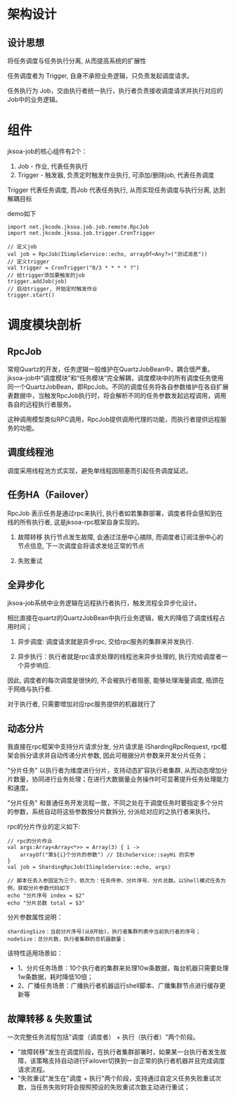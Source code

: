 # 架构设计

## 设计思想

将任务调度与任务执行分离, 从而提高系统的扩展性

任务调度者为 Trigger, 自身不承担业务逻辑，只负责发起调度请求。

任务执行为 Job，交由执行者统一执行，执行者负责接收调度请求并执行对应的Job中的业务逻辑。

# 组件
jksoa-job的核心组件有2个：

1. Job - 作业, 代表任务执行
2. Trigger - 触发器, 负责定时触发作业执行, 可添加/删除job, 代表任务调度

Trigger 代表任务调度, 而Job 代表任务执行, 从而实现任务调度与执行分离, 达到解耦目标

demo如下

```
import net.jkcode.jksoa.job.job.remote.RpcJob
import net.jkcode.jksoa.job.trigger.CronTrigger

// 定义job
val job = RpcJob(ISimpleService::echo, arrayOf<Any?>("测试消息"))
// 定义trigger
val trigger = CronTrigger("0/3 * * * * ?")
// 给trigger添加要触发的job
trigger.addJob(job)
// 启动trigger, 开始定时触发作业
trigger.start()
```

# 调度模块剖析

## RpcJob
常规Quartz的开发，任务逻辑一般维护在QuartzJobBean中，耦合很严重。jksoa-job中“调度模块”和“任务模块”完全解耦，调度模块中的所有调度任务使用同一个QuartzJobBean，即RpcJob。不同的调度任务将各自参数维护在各自扩展表数据中，当触发RpcJob执行时，将会解析不同的任务参数发起远程调用，调用各自的远程执行者服务。

这种调用模型类似RPC调用，RpcJob提供调用代理的功能，而执行者提供远程服务的功能。

## 调度线程池
调度采用线程池方式实现，避免单线程因阻塞而引起任务调度延迟。


## 任务HA（Failover）
RpcJob 表示任务是通过rpc来执行, 执行者如若集群部署，调度者将会感知到在线的所有执行者, 这是jksoa-rpc框架自身实现的。

1. 故障转移
执行节点发生故障, 会通过注册中心摘除, 而调度者订阅注册中心的节点信息, 下一次调度会将请求发给正常的节点

2. 失败重试


## 全异步化

jksoa-job系统中业务逻辑在远程执行者执行，触发流程全异步化设计。

相比直接在quartz的QuartzJobBean中执行业务逻辑，极大的降低了调度线程占用时间；

1. 异步调度: 调度请求就是异步rpc, 交给rpc服务的集群来并发执行.

2. 异步执行：执行者就是rpc请求处理的线程池来异步处理的, 执行完给调度者一个异步响应.

因此, 调度者的每次调度是很快的, 不会被执行者阻塞, 能够处理海量调度, 瓶颈在于网络与执行者.

对于执行者, 只需要增加对应rpc服务提供的机器就行了

## 动态分片

我直接在rpc框架中支持分片请求分发, 分片请求是 IShardingRpcRequest, rpc框架会拆分请求并自动传递分片参数, 因此可根据分片参数来开发分片任务；

"分片任务" 以执行者为维度进行分片，支持动态扩容执行者集群, 从而动态增加分片数量，协同进行业务处理；在进行大数据量业务操作时可显著提升任务处理能力和速度。

"分片任务" 和普通任务开发流程一致，不同之处在于调度任务时要指定多个分片的参数，系统自动将这些参数按分片数拆分, 分派给对应的之执行者来执行。

rpc的分片作业的定义如下:

```
// rpc的分片作业
val args:Array<Array<*>> = Array(3) { i ->
    arrayOf("第${i}个分片的参数") // IEchoService::sayHi 的实参
}
val job = ShardingRpcJob(ISimpleService::echo, args)
```


```
// 脚本任务入参固定为三个，依次为：任务传参、分片序号、分片总数。以Shell模式任务为例，获取分片参数代码如下
echo "分片序号 index = $2"
echo "分片总数 total = $3"
```

分片参数属性说明：

    shardingSize：当前分片序号(从0开始)，执行者集群列表中当前执行者的序号；
    nodeSize：总分片数，执行者集群的总机器数量；

该特性适用场景如：
- 1、分片任务场景：10个执行者的集群来处理10w条数据，每台机器只需要处理1w条数据，耗时降低10倍；
- 2、广播任务场景：广播执行者机器运行shell脚本、广播集群节点进行缓存更新等


## 故障转移 & 失败重试
一次完整任务流程包括"调度（调度者） + 执行（执行者）"两个阶段。
- "故障转移"发生在调度阶段，在执行者集群部署时，如果某一台执行者发生故障，该策略支持自动进行Failover切换到一台正常的执行者机器并且完成调度请求流程。
- "失败重试"发生在"调度 + 执行"两个阶段，支持通过自定义任务失败重试次数，当任务失败时将会按照预设的失败重试次数主动进行重试；

